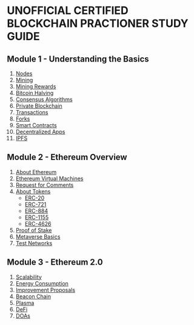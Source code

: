 # **UNOFFICIAL CERTIFIED BLOCKCHAIN PRACTIONER STUDY GUIDE**

## **Module 1 - Understanding the Basics**

1. [Nodes]()
2. [Mining]()
3. [Mining Rewards]()
4. [Bitcoin Halving]()
5. [Consensus Algorithms]()
6. [Private Blockchain]()
7. [Transactions]()
8. [Forks]()
9. [Smart Contracts]()
10. [Decentralized Apps]()
11. [IPFS]()

## **Module 2 - Ethereum Overview**

1. [About Ethereum]()
2. [Ethereum Virtual Machines]()
3. [Request for Comments]()
4. [About Tokens]()
    - [ERC-20]()
    - [ERC-721]()
    - [ERC-884]()
    - [ERC-1155]()
    - [ERC-4626]()
5. [Proof of Stake]()
6. [Metaverse Basics]()
7. [Test Networks]()

## **Module 3 - Ethereum 2.0**

1. [Scalability]()
2. [Energy Consumption]()
3. [Improvement Proposals]()
4. [Beacon Chain]()
5. [Plasma]()
6. [DeFi]()
7. [DOAs]()